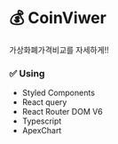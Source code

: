 # 💰 CoinViwer

가상화폐가격비교를 자세하게!!

### ✅ Using
- Styled Components
- React query
- React Router DOM V6
- Typescript
- ApexChart
